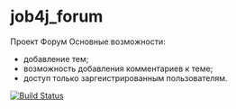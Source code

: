 # job4j_forum
Проект Форум
Основные возможности:
- добавление тем;
- возможность добавления комментариев к теме;
- доступ только заргеистрированным пользователям.

[![Build Status](https://app.travis-ci.com/plifis/job4j_forum.svg?branch=main)](https://app.travis-ci.com/plifis/job4j_forum)
